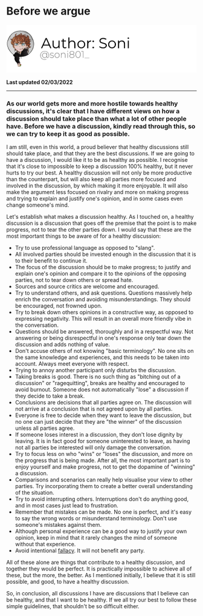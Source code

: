 # Before we argue

[![Author](/assets/images/authors/Soni.png)](https://twitter.com/soni801_)

**Last updated 02/03/2022**

---

### As our world gets more and more hostile towards healthy discussions, it's clear that I have different views on how a discussion should take place than what a lot of other people have. Before we have a discussion, kindly read through this, so we can try to keep it as good as possible.

I am still, even in this world, a proud believer that healthy discussions still should take place, and that they are the
best discussions. If we are going to have a discussion, I would like it to be as healthy as possible. I recognise that
it's close to impossible to keep a discussion 100% healthy, but it never hurts to try our best. A healthy discussion
will not only be more productive than the counterpart, but will also keep all parties more focused and involved in the
discussion, by which making it more enjoyable. It will also make the argument less focused on rivalry and more on making
progress and trying to explain and justify one's opinion, and in some cases even change someone's mind.

Let's establish what makes a discussion healthy. As I touched on, a healthy discussion is a discussion that goes off the
premise that the point is to make progress, not to tear the other parties down. I would say that these are the most
important things to be aware of for a healthy discussion:

 - Try to use professional language as opposed to "slang".
 - All involved parties should be invested enough in the discussion that it is to their benefit to continue it.
 - The focus of the discussion should be to make progress; to justify and explain one's opinion and compare it to the
opinions of the opposing parties, not to tear down others or spread hate.
 - Sources and source critics are welcome and encouraged.
 - Try to understand others, and ask questions. Questions massively help enrich the conversation and avoiding
misunderstandings. They should be encouraged, not frowned upon.
 - Try to break down others opinions in a constructive way, as opposed to expressing negativity. This will result in an
overall more friendly vibe in the conversation.
 - Questions should be answered, thoroughly and in a respectful way. Not answering or being disrespectful in one's
response only tear down the discussion and adds nothing of value.
 - Don't accuse others of not knowing "basic terminology". No one sits on the same knowledge and experiences, and this
needs to be taken into account. Always meet everyone with respect.
 - Trying to annoy another participant only disturbs the discussion.
 - Taking breaks is good. There is no such thing as "bitching out of a discussion" or "ragequitting", breaks are healthy
and encouraged to avoid burnout. Someone does not automatically "lose" a discussion if they decide to take a break.
 - Conclusions are decisions that all parties agree on. The discussion will not arrive at a conclusion that is not
agreed upon by all parties.
 - Everyone is free to decide when they want to leave the discussion, but no one can just decide that they are "the
winner" of the discussion unless all parties agree.
 - If someone loses interest in a discussion, they don't lose dignity by leaving. It is in fact good for someone
uninterested to leave, as having not all parties be interested will only damage the conversation.
 - Try to focus less on who "wins" or "loses" the discussion, and more on the progress that is being made. After all,
the most important part is to enjoy yourself and make progress, not to get the dopamine of "winning" a discussion.
 - Comparisons and scenarios can really help visualise your view to other parties. Try incorporating them to create a
better overall understanding of the situation.
 - Try to avoid interrupting others. Interruptions don't do anything good, and in most cases just lead to frustration.
 - Remember that mistakes can be made. No one is perfect, and it's easy to say the wrong words or misunderstand
terminology. Don't use someone's mistakes against them.
 - Although personal experience can be a good way to justify your own opinion, keep in mind that it rarely changes the
mind of someone without that experience.
 - Avoid intentional [fallacy](https://en.wikipedia.org/wiki/Fallacy). It will not benefit any party.

All of these alone are things that contribute to a healthy discussion, and together they would be perfect. It is
practically impossible to achieve all of these, but the more, the better. As I mentioned initially, I believe that it is
still possible, and good, to have a healthy discussion.

So, in conclusion, all discussions I have are discussions that I believe can be healthy, and that I want to be healthy.
If we all try our best to follow these simple guidelines, that shouldn't be so difficult either.
